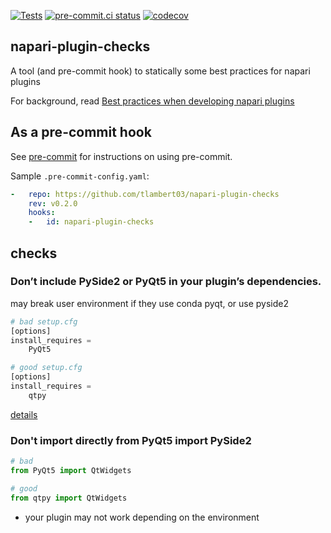 [![Tests](https://github.com/tlambert03/napari-plugin-checks/actions/workflows/ci.yml/badge.svg)](https://github.com/tlambert03/napari-plugin-checks/actions/workflows/ci.yml)
[![pre-commit.ci status](https://results.pre-commit.ci/badge/github/tlambert03/napari-plugin-checks/main.svg)](https://results.pre-commit.ci/latest/github/tlambert03/napari-plugin-checks/main)
[![codecov](https://codecov.io/gh/tlambert03/napari-plugin-checks/branch/main/graph/badge.svg?token=yAH5X3lnpx)](https://codecov.io/gh/tlambert03/napari-plugin-checks)


## napari-plugin-checks

A tool (and pre-commit hook) to statically some best practices for napari plugins

For background, read [Best practices when developing napari plugins](https://napari.org/plugins/stable/best_practices.html)


## As a pre-commit hook

See [pre-commit](https://pre-commit.com/) for instructions on using pre-commit.

Sample `.pre-commit-config.yaml`:

```yaml
-   repo: https://github.com/tlambert03/napari-plugin-checks
    rev: v0.2.0
    hooks:
    -   id: napari-plugin-checks
```

## checks

### Don’t include PySide2 or PyQt5 in your plugin’s dependencies.

may break user environment if they use conda pyqt, or use pyside2

```python
# bad setup.cfg
[options]
install_requires =
    PyQt5
```

```python
# good setup.cfg
[options]
install_requires =
    qtpy
```

[details](https://napari.org/plugins/stable/best_practices.html#don-t-include-pyside2-or-pyqt5-in-your-plugin-s-dependencies)

### Don't import directly from PyQt5 import PySide2

```python
# bad
from PyQt5 import QtWidgets
```

```python
# good
from qtpy import QtWidgets
```

- your plugin may not work depending on the environment
